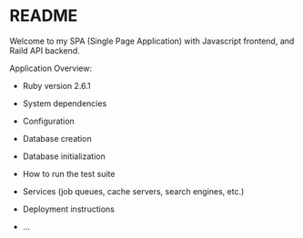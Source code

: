 # README

Welcome to my SPA (Single Page Application) with Javascript frontend, and Raild API backend.

Application Overview:

* Ruby version 2.6.1

* System dependencies

* Configuration

* Database creation

* Database initialization

* How to run the test suite

* Services (job queues, cache servers, search engines, etc.)

* Deployment instructions

* ...
